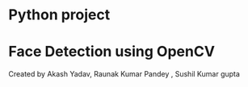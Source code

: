 # Python project
# Face Detection using OpenCV
Created by Akash Yadav, Raunak Kumar Pandey , Sushil Kumar gupta